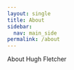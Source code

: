 ```yaml
---
layout: single
title: About
sidebar:
  nav: main_side
permalink: /about
---
```


About Hugh Fletcher
